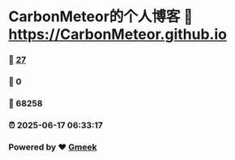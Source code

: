 # CarbonMeteor的个人博客 :link: https://CarbonMeteor.github.io 
### :page_facing_up: [27](https://CarbonMeteor.github.io/tag.html) 
### :speech_balloon: 0 
### :hibiscus: 68258 
### :alarm_clock: 2025-06-17 06:33:17 
### Powered by :heart: [Gmeek](https://github.com/Meekdai/Gmeek)

